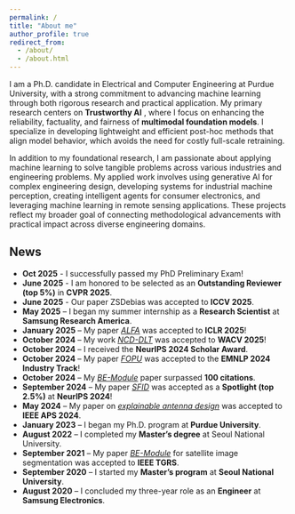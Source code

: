 ```yaml
---
permalink: /
title: "About me"
author_profile: true
redirect_from: 
  - /about/
  - /about.html
---
```

I am a Ph.D. candidate in Electrical and Computer Engineering at Purdue University, with a strong commitment to advancing machine learning through both rigorous research and practical application. My primary research centers on **Trustworthy AI** , where I focus on enhancing the reliability, factuality, and fairness of **multimodal foundation models**. I specialize in developing lightweight and efficient post-hoc methods that align model behavior, which avoids the need for costly full-scale retraining.

In addition to my foundational research, I am passionate about applying machine learning to solve tangible problems across various industries and engineering problems. My applied work involves using generative AI for complex engineering design, developing systems for industrial machine perception, creating intelligent agents for consumer electronics, and leveraging machine learning in remote sensing applications. These projects reflect my broader goal of connecting methodological advancements with practical impact across diverse engineering domains.
## News
- **Oct 2025** - I successfully passed my PhD Preliminary Exam!
- **June 2025** - I am honored to be selected as an **Outstanding Reviewer (top 5%)**  in **CVPR 2025**.
- **June 2025** - Our paper ZSDebias was accepted to **ICCV 2025**.
- **May 2025** – I began my summer internship as a **Research Scientist** at **Samsung Research America**.
- **January 2025** – My paper [*ALFA*](https://iclr.cc/virtual/2025/poster/29055) was accepted to **ICLR 2025**!
- **October 2024** – My work [*NCD-DLT*](https://openaccess.thecvf.com/content/WACV2025/html/Jung_Towards_On-the-Fly_Novel_Category_Discovery_in_Dynamic_Long-Tailed_Distributions_WACV_2025_paper.html) was accepted to **WACV 2025**!
- **October 2024** – I received the **NeurIPS 2024 Scholar Award**.
- **October 2024** – My paper [*FOPU*](https://aclanthology.org/2024.emnlp-industry.14/) was accepted to the **EMNLP 2024 Industry Track**!
- **October 2024** – My [*BE-Module*](https://ieeexplore.ieee.org/abstract/document/9527893) paper surpassed **100 citations**.
- **September 2024** – My paper [*SFID*](https://proceedings.neurips.cc/paper_files/paper/2024/hash/254404d551f6ce17bb7407b4d6b3c87b-Abstract-Conference.html) was accepted as a **Spotlight (top 2.5%)** at **NeurIPS 2024**!
- **May 2024** – My paper on [*explainable antenna design*](https://ieeexplore.ieee.org/document/10685948) was accepted to **IEEE APS 2024**.
- **January 2023** – I began my Ph.D. program at **Purdue University**.
- **August 2022** – I completed my **Master’s degree** at Seoul National University.
- **September 2021** – My paper [*BE-Module*](https://ieeexplore.ieee.org/abstract/document/9527893) for satellite image segmentation was accepted to **IEEE TGRS**.
- **September 2020** – I started my **Master’s program** at **Seoul National University**.
- **August 2020** – I concluded my three-year role as an **Engineer** at **Samsung Electronics**.
